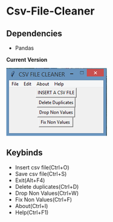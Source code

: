 # Csv-File-Cleaner

## Dependencies

 <ul>
  <li> Pandas </li>
</ul>

**Current Version**

<p><img src ="csv file cleaner.png" title = "Csv File Cleaner Version"/> </p>

## Keybinds

 <ul>
  <li> Insert csv file(Ctrl+O)</li>
  <li> Save csv file(Ctrl+S) </li>
  <li> Exit(Alt+F4) </li>
  <li> Delete duplicates(Ctrl+D) </li>
  <li> Drop Non Values(Ctrl+W) </li>
  <li> Fix Non Values(Ctrl+F)</li>
  <li> About(Ctrl+I)</li>
  <li> Help(Ctrl+F1)</li>
</ul>
